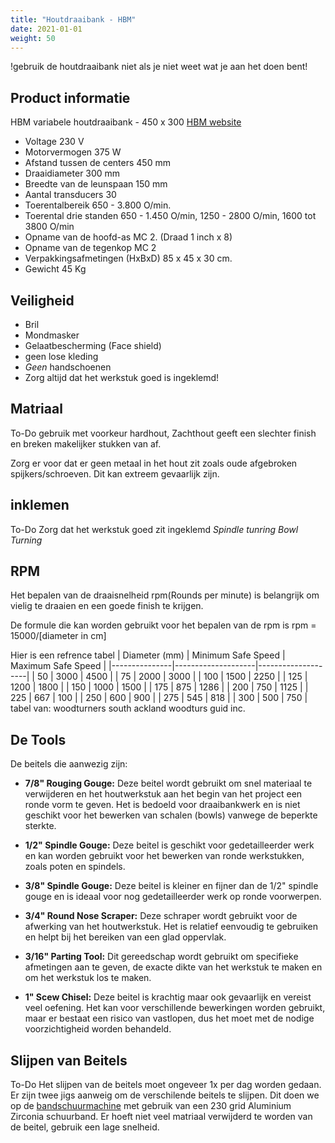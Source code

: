 ```yaml
---
title: "Houtdraaibank - HBM"
date: 2021-01-01
weight: 50
---
```


!gebruik de houtdraaibank niet als je niet weet wat je aan het doen bent!

## Product informatie
HBM variabele houtdraaibank - 450 x 300
[HBM website](https://www.hbm-machines.com/nl/p/hbm-450-x-300-variabele-houtdraaibank)
* Voltage 	230 V
* Motorvermogen 	375 W
* Afstand tussen de centers 	450 mm
* Draaidiameter 	300 mm
* Breedte van de leunspaan 	150 mm
* Aantal transducers 	30
* Toerentalbereik 	650 - 3.800 O/min.
* Toerental drie standen 	650 - 1.450 O/min, 1250 - 2800 O/min, 1600 tot 3800 O/min
* Opname van de hoofd-as 	MC 2. (Draad 1 inch x 8)
* Opname van de tegenkop 	MC 2
* Verpakkingsafmetingen (HxBxD) 	85 x 45 x 30 cm.
* Gewicht 	45 Kg

## Veiligheid
* Bril
* Mondmasker
* Gelaatbescherming (Face shield)
* geen lose kleding
* *Geen* handschoenen 
* Zorg altijd dat het werkstuk goed is ingeklemd!

## Matriaal
To-Do
gebruik met voorkeur hardhout, Zachthout geeft een slechter finish en breken makelijker stukken van af. 

Zorg er voor dat er geen metaal in het hout zit zoals oude afgebroken spijkers/schroeven. Dit kan extreem gevaarlijk zijn.

## inklemen
To-Do
Zorg dat het werkstuk goed zit ingeklemd
*Spindle tunring*
*Bowl Turning*

## RPM
Het bepalen van de draaisnelheid rpm(Rounds per minute) is belangrijk om vielig te draaien en een goede finish te krijgen.

De formule die kan worden gebruikt voor het bepalen van de rpm is 
rpm = 15000/[diameter in cm]

Hier is een refrence tabel
| Diameter (mm) | Minimum Safe Speed | Maximum Safe Speed |
|---------------|--------------------|--------------------|
| 50            | 3000               | 4500               |
| 75            | 2000               | 3000               |
| 100           | 1500               | 2250               |
| 125           | 1200               | 1800               |
| 150           | 1000               | 1500               |
| 175           | 875                | 1286               |
| 200           | 750                | 1125               |
| 225           | 667                | 100                |
| 250           | 600                | 900                |
| 275           | 545                | 818                |
| 300           | 500                | 750                |
tabel van: woodturners south ackland woodturs guid inc.

## De Tools
De beitels die aanwezig zijn:

- **7/8" Rouging Gouge:** Deze beitel wordt gebruikt om snel materiaal te verwijderen en het houtwerkstuk aan het begin van het project een ronde vorm te geven. Het is bedoeld voor draaibankwerk en is niet geschikt voor het bewerken van schalen (bowls) vanwege de beperkte sterkte.

- **1/2" Spindle Gouge:** Deze beitel is geschikt voor gedetailleerder werk en kan worden gebruikt voor het bewerken van ronde werkstukken, zoals poten en spindels.

- **3/8" Spindle Gouge:** Deze beitel is kleiner en fijner dan de 1/2" spindle gouge en is ideaal voor nog gedetailleerder werk op ronde voorwerpen.

- **3/4" Round Nose Scraper:** Deze schraper wordt gebruikt voor de afwerking van het houtwerkstuk. Het is relatief eenvoudig te gebruiken en helpt bij het bereiken van een glad oppervlak.

- **3/16" Parting Tool:** Dit gereedschap wordt gebruikt om specifieke afmetingen aan te geven, de exacte dikte van het werkstuk te maken en om het werkstuk los te maken.

- **1" Scew Chisel:** Deze beitel is krachtig maar ook gevaarlijk en vereist veel oefening. Het kan voor verschillende bewerkingen worden gebruikt, maar er bestaat een risico van vastlopen, dus het moet met de nodige voorzichtigheid worden behandeld.

## Slijpen van Beitels
To-Do
Het slijpen van de beitels moet ongeveer 1x per dag worden gedaan. Er zijn twee jigs aanweig om de verschilende beitels te slijpen. Dit doen we op de [bandschuurmachine](/Bandschuurmachine) met gebruik van een 230 grid Aluminium Zirconia schuurband. Er hoeft niet veel matriaal verwijderd te worden van de beitel, gebruik een lage snelheid.  



